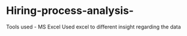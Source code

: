 # Hiring-process-analysis-
Tools used - MS Excel 
Used excel to different insight regarding the data 

